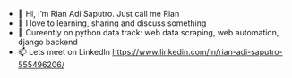 - 👋 Hi, I’m Rian Adi Saputro. Just call me Rian
- 👀 I love to learning, sharing and discuss something
- 🌱 Cureently on python data track: web data scraping, web automation, django backend
- 📫 Lets meet on Linkedln https://www.linkedin.com/in/rian-adi-saputro-555496206/

<!---
rianaditro/rianaditro is a ✨ special ✨ repository because its `README.md` (this file) appears on your GitHub profile.
You can click the Preview link to take a look at your changes.
--->
